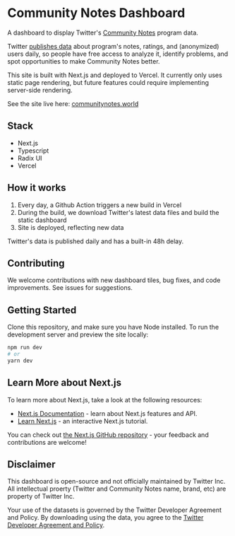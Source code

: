 # Community Notes Dashboard

A dashboard to display Twitter's [Community Notes](https://twitter.github.io/communitynotes) program data.

Twitter [publishes data](https://www.twitter.com/i/communitynotes/download-data/) about program's notes, ratings, and (anonymized) users daily, so people have free access to analyze it, identify problems, and spot opportunities to make Community Notes better.

This site is built with Next.js and deployed to Vercel. It currently only uses static page rendering, but future features could require implementing server-side rendering.

See the site live here: [communitynotes.world](https://www.communitynotes.world)

## Stack

- Next.js
- Typescript
- Radix UI
- Vercel

## How it works

1. Every day, a Github Action triggers a new build in Vercel
3. During the build, we download Twitter's latest data files and build the static dashboard
4. Site is deployed, reflecting new data

Twitter's data is published daily and has a built-in 48h delay.

## Contributing

We welcome contributions with new dashboard tiles, bug fixes, and code improvements. See issues for suggestions.

## Getting Started

Clone this repository, and make sure you have Node installed.
To run the development server and preview the site locally:

```bash
npm run dev
# or
yarn dev
```

## Learn More about Next.js

To learn more about Next.js, take a look at the following resources:

- [Next.js Documentation](https://nextjs.org/docs) - learn about Next.js features and API.
- [Learn Next.js](https://nextjs.org/learn) - an interactive Next.js tutorial.

You can check out [the Next.js GitHub repository](https://github.com/vercel/next.js/) - your feedback and contributions are welcome!

## Disclaimer

This dashboard is open-source and not officially maintained by Twitter Inc. All intellectual proerty (Twitter and Community Notes name, brand, etc) are property of Twitter Inc.

Your use of the datasets is governed by the Twitter Developer Agreement and Policy. By downloading using the data, you agree to the [Twitter Developer Agreement and Policy](https://developer.twitter.com/en/developer-terms).

